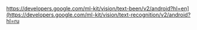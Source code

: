 https://developers.google.com/ml-kit/vision/text-been/v2/android?hl=en](https://developers.google.com/ml-kit/vision/text-recognition/v2/android?hl=ru
